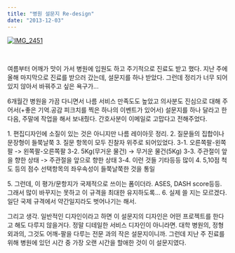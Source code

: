 ```yaml
---
title: "병원 설문지 Re-design"
date: "2013-12-03"
---
```


[![IMG_2451](http://kimsungi.cafe24.com/wp-content/uploads/2013/12/IMG_2451.jpg)](http://kimsungi.cafe24.com/wp-content/uploads/2013/12/IMG_2451.jpg)

 

여름부터 어깨가 맛이 가서 병원에 입원도 하고 주기적으로 진료도 받고 했다. 지난 주에 올해 마지막으로 진료를 받으러 갔는데, 설문지를 하나 받았다. 그런데 정리가 너무 되어있지 않아서 바꿔주고 싶은 욕구가...

6개월간 병원을 가끔 다니면서 나름 서비스 만족도도 높았고 의사분도 진심으로 대해 주어서(+좋은 기억.공감 피크치를 찍은 하나의 이벤트가 있어서) 설문지를 하나 달라고 한다음, 주말에 작업을 해서 보내줬다. 간호사분이 이메일로 고맙다고 전해주었다.

1\. 편집디자인에 소질이 있는 것은 아니지만 나름 레이아웃 정리. 2. 질문들의 집합이나 문장형이 들쭉날쭉 3. 질문 항목이 모두 진찰자 위주로 되어있었다. 3-1. 오른쪽팔-왼쪽팔 -> 왼쪽팔-오른쪽팔 3-2. 5Kg(무거운 물건) -> 무거운 물건(5Kg) 3-3. 주관절이 앞을 향한 상태 -> 주관절을 앞으로 향한 상태 3-4. 이런 것들 기타등등 많이 4. 5,10점 척도 등의 점수 선택항목의 좌우속성이 들쭉날쭉한 것을 통일

5\. 그런데, 이 평가/문항지가 국제적으로 쓰이는 폼이더라. ASES, DASH score등등. 그래서 많이 바꾸지는 못하고 이 규격을 최대한 유지하도록... 6. 실제 쓸 지는 모르겠다. 일단 국제 규격에서 약간일지라도 벗어나기는 해서.

그리고 생각. 일반적인 디자인이라고 하면 이 설문지의 디자인은 어떤 프로젝트를 한다고 해도 다루지 않을거다. 정말 디테일한 서비스 디자인이 아니라면. 대학 병원의, 정형외과의, 그것도 어깨-팔을 다루는 전문 과의 작은 설문지이니까. 그런데 지난 주 진료를 위해 병원에 있던 시간 중 가장 오랜 시간을 할애한 것이 이 설문지였다.

